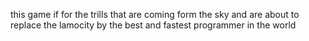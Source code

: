 this game if for the trills that are coming form the sky and are about to replace the lamocity by the best and fastest programmer in the world
